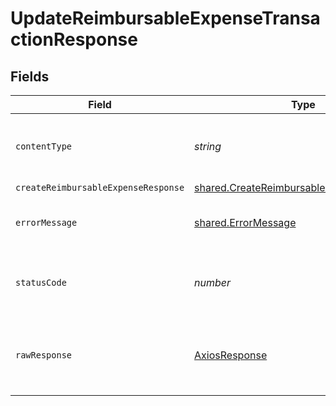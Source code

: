 # UpdateReimbursableExpenseTransactionResponse


## Fields

| Field                                                                                                       | Type                                                                                                        | Required                                                                                                    | Description                                                                                                 |
| ----------------------------------------------------------------------------------------------------------- | ----------------------------------------------------------------------------------------------------------- | ----------------------------------------------------------------------------------------------------------- | ----------------------------------------------------------------------------------------------------------- |
| `contentType`                                                                                               | *string*                                                                                                    | :heavy_check_mark:                                                                                          | HTTP response content type for this operation                                                               |
| `createReimbursableExpenseResponse`                                                                         | [shared.CreateReimbursableExpenseResponse](../../../sdk/models/shared/createreimbursableexpenseresponse.md) | :heavy_minus_sign:                                                                                          | OK                                                                                                          |
| `errorMessage`                                                                                              | [shared.ErrorMessage](../../../sdk/models/shared/errormessage.md)                                           | :heavy_minus_sign:                                                                                          | The request made is not valid.                                                                              |
| `statusCode`                                                                                                | *number*                                                                                                    | :heavy_check_mark:                                                                                          | HTTP response status code for this operation                                                                |
| `rawResponse`                                                                                               | [AxiosResponse](https://axios-http.com/docs/res_schema)                                                     | :heavy_check_mark:                                                                                          | Raw HTTP response; suitable for custom response parsing                                                     |